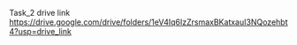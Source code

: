 Task_2 drive link https://drive.google.com/drive/folders/1eV4Iq6IzZrsmaxBKatxauI3NQozehbt4?usp=drive_link
